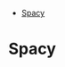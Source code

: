 <!--ts-->
   * [Spacy](#spacy)

<!-- Added by: gil_diy, at: Thu 27 Jan 2022 09:48:56 IST -->

<!--te-->


# Spacy

